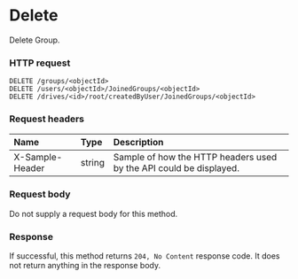 # Delete

Delete Group.
### HTTP request
```http
DELETE /groups/<objectId>
DELETE /users/<objectId>/JoinedGroups/<objectId>
DELETE /drives/<id>/root/createdByUser/JoinedGroups/<objectId>

```
### Request headers
| Name       | Type | Description|
|:---------------|:--------|:----------|
| X-Sample-Header  | string  | Sample of how the HTTP headers used by the API could be displayed.|

### Request body
Do not supply a request body for this method.


### Response
If successful, this method returns `204, No Content` response code. It does not return anything in the response body.


<!-- uuid: 00e45d7c-3e1b-4d57-8b45-0e300ddcfc46
2015-10-09 16:05:02 UTC -->